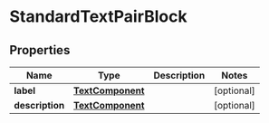 
# StandardTextPairBlock

## Properties
Name | Type | Description | Notes
------------ | ------------- | ------------- | -------------
**label** | [**TextComponent**](TextComponent.md) |  |  [optional]
**description** | [**TextComponent**](TextComponent.md) |  |  [optional]



